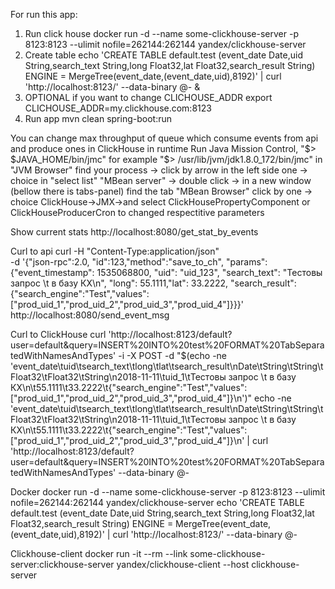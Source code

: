 For run this app:

1) Run click house
docker run -d --name some-clickhouse-server -p 8123:8123 --ulimit nofile=262144:262144 yandex/clickhouse-server
2) Create table 
echo 'CREATE TABLE default.test (event_date Date,uid String,search_text String,long Float32,lat Float32,search_result String) ENGINE = MergeTree(event_date,(event_date,uid),8192)' | curl 'http://localhost:8123/' --data-binary @- &
3) OPTIONAL if you want to change CLICHOUSE_ADDR
export CLICHOUSE_ADDR=my.clickhouse.com:8123
4) Run app
mvn clean spring-boot:run

You can change max throughput of queue which consume events from api and produce ones in ClickHouse in runtime 
Run Java Mission Control, "$> $JAVA_HOME/bin/jmc" for example "$> /usr/lib/jvm/jdk1.8.0_172/bin/jmc"
in "JVM Browser" find your process -> click by arrow in the left side one ->
choice in "select list" "MBean server" -> double click -> in a new window (bellow there is tabs-panel)
find the tab "MBean Browser" click by one -> choice ClickHouse->JMX->and select 
ClickHousePropertyComponent or ClickHouseProducerCron to changed respectitive parameters

Show current stats http://localhost:8080/get_stat_by_events

Curl to api
curl -H "Content-Type:application/json" \
-d '{"json-rpc":2.0, "id":123,"method":"save_to_ch", "params":{"event_timestamp": 1535068800, "uid": "uid_123", "search_text": "Тестовы запрос \t в базу КХ\n", "long": 55.1111,"lat": 33.2222, "search_result": {"search_engine":"Test","values":["prod_uid_1","prod_uid_2","prod_uid_3","prod_uid_4"]}}}' \
http://localhost:8080/send_event_msg

Curl to ClickHouse
curl 'http://localhost:8123/default?user=default&query=INSERT%20INTO%20test%20FORMAT%20TabSeparatedWithNamesAndTypes' -i -X POST -d "$(echo -ne 'event_date\tuid\tsearch_text\tlong\tlat\tsearch_result\nDate\tString\tString\tFloat32\tFloat32\tString\n2018-11-11\tuid_1\tТестовы запрос \\t в базу КХ\\n\t55.1111\t33.2222\t{"search_engine":"Test","values":["prod_uid_1","prod_uid_2","prod_uid_3","prod_uid_4"]}\n')"
echo -ne 'event_date\tuid\tsearch_text\tlong\tlat\tsearch_result\nDate\tString\tString\tFloat32\tFloat32\tString\n2018-11-11\tuid_1\tТестовы запрос \\t в базу КХ\\n\t55.1111\t33.2222\t{"search_engine":"Test","values":["prod_uid_1","prod_uid_2","prod_uid_3","prod_uid_4"]}\n' | curl 'http://localhost:8123/default?user=default&query=INSERT%20INTO%20test%20FORMAT%20TabSeparatedWithNamesAndTypes' --data-binary @- 

Docker
docker run -d --name some-clickhouse-server -p 8123:8123 --ulimit nofile=262144:262144 yandex/clickhouse-server
echo 'CREATE TABLE default.test (event_date Date,uid String,search_text String,long Float32,lat Float32,search_result String) ENGINE = MergeTree(event_date,(event_date,uid),8192)' | curl 'http://localhost:8123/' --data-binary @-

Clickhouse-client
docker run -it --rm --link some-clickhouse-server:clickhouse-server yandex/clickhouse-client --host clickhouse-server